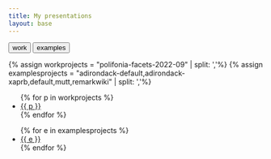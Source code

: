 ```yaml
---
title: My presentations
layout: base
---
```


 <!-- Tab links -->
<div class="tab">
  <button class="tablinks active" onclick="openCity(event, 'work')">work</button>
  <button class="tablinks" onclick="openCity(event, 'examples')">examples</button>
</div>

{% assign workprojects = "polifonia-facets-2022-09" | split: ','%}
{% assign examplesprojects = "adirondack-default,adirondack-xaprb,default,mutt,remarkwiki" | split: ','%}

<div id="work" class="tabcontent tabactive">
<ul>
{% for p in workprojects %}
<li><a href="/slides/work/{{ p }}/index.html#1">{{ p }}</a></li>
{% endfor %}
</ul>
</div>

<div id="examples" class="tabcontent">
<ul>
{% for e in examplesprojects %}
<li><a href="/slides/examples/{{ e }}/index.html#1">{{ e }}</a></li>
{% endfor %}
</ul>
</div>


